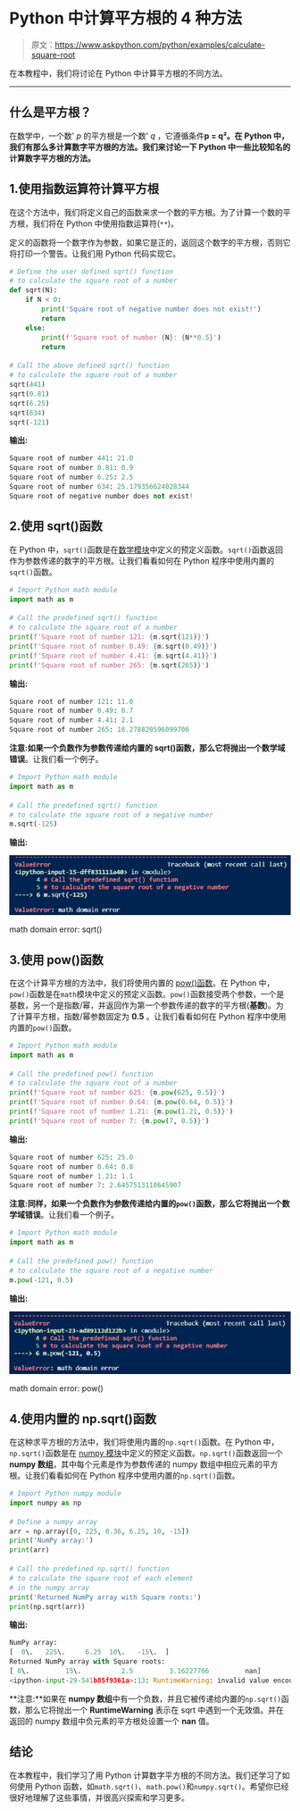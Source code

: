 # Python 中计算平方根的 4 种方法

> 原文：<https://www.askpython.com/python/examples/calculate-square-root>

在本教程中，我们将讨论在 Python 中计算平方根的不同方法。

* * *

## 什么是平方根？

在数学中，一个数' *p* 的平方根是一个数' *q* ，它遵循条件**p = q²。在 Python 中，我们有那么多计算数字平方根的方法。我们来讨论一下 Python 中一些比较知名的计算数字平方根的方法。**

## 1.使用指数运算符计算平方根

在这个方法中，我们将定义自己的函数来求一个数的平方根。为了计算一个数的平方根，我们将在 Python 中使用指数运算符(`**`)。

定义的函数将一个数字作为参数，如果它是正的，返回这个数字的平方根，否则它将打印一个警告。让我们用 Python 代码实现它。

```py
# Define the user defined sqrt() function
# to calculate the square root of a number
def sqrt(N):
    if N < 0:
        print('Square root of negative number does not exist!')
        return
    else:
        print(f'Square root of number {N}: {N**0.5}')
        return

# Call the above defined sqrt() function
# to calculate the square root of a number
sqrt(441)
sqrt(0.81)
sqrt(6.25)
sqrt(634)
sqrt(-121)

```

**输出:**

```py
Square root of number 441: 21.0 
Square root of number 0.81: 0.9 
Square root of number 6.25: 2.5 
Square root of number 634: 25.179356624028344
Square root of negative number does not exist!

```

## 2.使用 sqrt()函数

在 Python 中，`sqrt()`函数是在[数学模块](https://www.askpython.com/python-modules/python-math-module)中定义的预定义函数。`sqrt()`函数返回作为参数传递的数字的平方根。让我们看看如何在 Python 程序中使用内置的`sqrt()`函数。

```py
# Import Python math module
import math as m

# Call the predefined sqrt() function
# to calculate the square root of a number
print(f'Square root of number 121: {m.sqrt(121)}')
print(f'Square root of number 0.49: {m.sqrt(0.49)}')
print(f'Square root of number 4.41: {m.sqrt(4.41)}')
print(f'Square root of number 265: {m.sqrt(265)}')

```

**输出:**

```py
Square root of number 121: 11.0 
Square root of number 0.49: 0.7 
Square root of number 4.41: 2.1
Square root of number 265: 16.278820596099706

```

**注意:**如果一个负数作为参数传递给内置的 sqrt()函数，那么它将抛出一个**数学域错误**。让我们看一个例子。

```py
# Import Python math module
import math as m

# Call the predefined sqrt() function
# to calculate the square root of a negative number
m.sqrt(-125)

```

**输出:**

![Math Domain Error Sqrt](img/a4397d1df4a1e1b9a6a50b2cb4076ca6.png)

math domain error: sqrt()

## 3.使用 pow()函数

在这个计算平方根的方法中，我们将使用内置的 [pow()函数](https://www.askpython.com/python/built-in-methods/python-pow)。在 Python 中，`pow()`函数是在`math`模块中定义的预定义函数。`pow()`函数接受两个参数，一个是基数，另一个是指数/幂，并返回作为第一个参数传递的数字的平方根(**基数**)。为了计算平方根，指数/幂参数固定为 **0.5** 。让我们看看如何在 Python 程序中使用内置的`pow()`函数。

```py
# Import Python math module
import math as m

# Call the predefined pow() function
# to calculate the square root of a number
print(f'Square root of number 625: {m.pow(625, 0.5)}')
print(f'Square root of number 0.64: {m.pow(0.64, 0.5)}')
print(f'Square root of number 1.21: {m.pow(1.21, 0.5)}')
print(f'Square root of number 7: {m.pow(7, 0.5)}')

```

**输出:**

```py
Square root of number 625: 25.0 
Square root of number 0.64: 0.8 
Square root of number 1.21: 1.1 
Square root of number 7: 2.6457513110645907

```

**注意:**同样，如果一个负数作为参数传递给内置的`pow()`函数，那么它将抛出一个**数学域错误**。让我们看一个例子。

```py
# Import Python math module
import math as m

# Call the predefined pow() function
# to calculate the square root of a negative number
m.pow(-121, 0.5)

```

**输出:**

![Math Domain Error Pow](img/2d6e3d43d4c302bccbfbc3e55a0bf3aa.png)

math domain error: pow()

## 4.使用内置的 np.sqrt()函数

在这种求平方根的方法中，我们将使用内置的`np.sqrt()`函数。在 Python 中，`np.sqrt()`函数是在 [numpy 模块](https://www.askpython.com/python-modules/numpy/python-numpy-module)中定义的预定义函数。`np.sqrt()`函数返回一个 **numpy 数组**，其中每个元素是作为参数传递的 numpy 数组中相应元素的平方根。让我们看看如何在 Python 程序中使用内置的`np.sqrt()`函数。

```py
# Import Python numpy module
import numpy as np

# Define a numpy array
arr = np.array([0, 225, 0.36, 6.25, 10, -15])
print('NumPy array:')
print(arr)

# Call the predefined np.sqrt() function
# to calculate the square root of each element
# in the numpy array
print('Returned NumPy array with Square roots:')
print(np.sqrt(arr))

```

**输出:**

```py
NumPy array: 
[  0\.   225\.     6.25  10\.   -15\.  ]
Returned NumPy array with Square roots: 
[ 0\.         15\.          2.5         3.16227766         nan] 
<ipython-input-29-541b85f9361a>:13: RuntimeWarning: invalid value encountered in sqrt   print(np.sqrt(arr))

```

**注意:**如果在 **numpy 数组**中有一个负数，并且它被传递给内置的`np.sqrt()`函数，那么它将抛出一个 **RuntimeWarning** 表示在 sqrt 中遇到一个无效值。并在返回的 numpy 数组中负元素的平方根处设置一个 **nan** 值。

## 结论

在本教程中，我们学习了用 Python 计算数字平方根的不同方法。我们还学习了如何使用 Python 函数，如`math.sqrt()`、`math.pow()`和`numpy.sqrt()`。希望你已经很好地理解了这些事情，并很高兴探索和学习更多。
